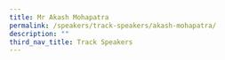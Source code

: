 ```yaml
---
title: Mr Akash Mohapatra
permalink: /speakers/track-speakers/akash-mohapatra/
description: ""
third_nav_title: Track Speakers
---
```

